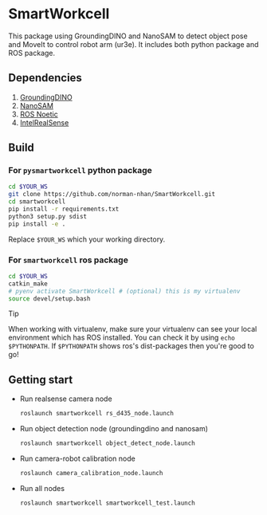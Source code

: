 # SmartWorkcell
This package using GroundingDINO and NanoSAM to detect object pose and MoveIt to control robot arm (ur3e). It includes both python package and ROS package.
## Dependencies
1. [GroundingDINO](https://github.com/IDEA-Research/GroundingDINO.git)
2. [NanoSAM](https://github.com/NVIDIA-AI-IOT/nanosam.git)
3. [ROS Noetic](https://wiki.ros.org/noetic/Installation/Ubuntu)
4. [IntelRealSense](https://github.com/IntelRealSense/realsense-ros)
## Build
### For `pysmartworkcell` python package 
```bash
cd $YOUR_WS
git clone https://github.com/norman-nhan/SmartWorkcell.git
cd smartworkcell
pip install -r requirements.txt
python3 setup.py sdist
pip install -e .
```
Replace `$YOUR_WS` which your working directory.
### For `smartworkcell` ros package
```bash
cd $YOUR_WS
catkin_make
# pyenv activate SmartWorkcell # (optional) this is my virtualenv 
source devel/setup.bash
```
> [!TIP]
> When working with virtualenv, make sure your virtualenv can see your local environment which has ROS installed.
> You can check it by using `echo $PYTHONPATH`. If `$PYTHONPATH` shows ros's dist-packages then you're good to go!
## Getting start
- Run realsense camera node
  ```bash
  roslaunch smartworkcell rs_d435_node.launch
  ```
- Run object detection node (groundingdino and nanosam)
  ```bash
  roslaunch smartworkcell object_detect_node.launch
  ```
- Run camera-robot calibration node
  ```bash
  roslaunch camera_calibration_node.launch
  ```
- Run all nodes
  ```bash
  roslaunch smartworkcell smartworkcell_test.launch
  ```
